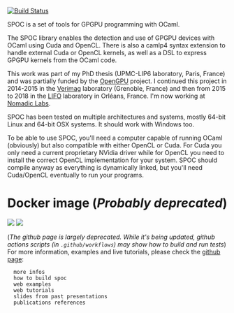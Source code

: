 [![Build Status](https://github.com/mathiasbourgoin/SPOC/actions/workflows/build.yml/badge.svg)](https://github.com/mathiasbourgoin/SPOC/actions?query=branch%3Amaster)

SPOC is a set of tools for GPGPU programming with OCaml.

The SPOC library enables the detection and use of GPGPU devices with
OCaml using Cuda and OpenCL. There is also a camlp4 syntax extension
to handle external Cuda or OpenCL kernels, as well as a DSL to express
GPGPU kernels from the OCaml code.

This work was part of my PhD thesis (UPMC-LIP6 laboratory, Paris,
France) and was partially funded by the [OpenGPU](http://opengpu.net/)
project. I continued this project in 2014-2015 in the
[Verimag](http://www-verimag.imag.fr) laboratory (Grenoble, France)
and then from 2015 to 2018 in the
[LIFO](http://www.univ-orleans.fr/lifo/) laboratory in Orléans,
France. I'm now working at [Nomadic Labs](https://nomadic-labs.com).

SPOC has been tested on multiple architectures and systems, mostly
64-bit Linux and 64-bit OSX systems. It should work with Windows too.

To be able to use SPOC, you'll need a computer capable of running
OCaml (obviously) but also compatible with either OpenCL or Cuda. For
Cuda you only need a current proprietary NVidia driver while for
OpenCL you need to install the correct OpenCL implementation for your
system. SPOC should compile anyway as everything is dynamically
linked, but you'll need Cuda/OpenCL eventually to run your programs.

# Docker image (*Probably deprecated*)
[![](https://images.microbadger.com/badges/version/mathiasbourgoin/spoc.svg)](https://microbadger.com/images/mathiasbourgoin/spoc) [![](https://images.microbadger.com/badges/image/mathiasbourgoin/spoc.svg)](https://microbadger.com/images/mathiasbourgoin/spoc)

(*The github page is largely deprecated. While it's being updated, github actions scripts (in
`.github/workflows`) may show how to build and run tests*)  
For more information, examples and live tutorials,
please check the [github page](http://mathiasbourgoin.github.io/SPOC/):

      more infos
      how to build spoc
      web examples
      web tutorials
      slides from past presentations
      publications references
